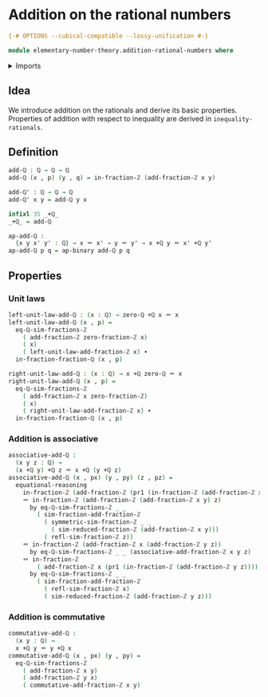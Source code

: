 # Addition on the rational numbers

```agda
{-# OPTIONS --cubical-compatible --lossy-unification #-}

module elementary-number-theory.addition-rational-numbers where
```

<details><summary>Imports</summary>

```agda
open import elementary-number-theory.addition-integer-fractions
open import elementary-number-theory.integer-fractions
open import elementary-number-theory.rational-numbers
open import elementary-number-theory.reduced-integer-fractions

open import foundation.action-on-identifications-binary-functions
open import foundation.dependent-pair-types
open import foundation.identity-types
```

</details>

## Idea

We introduce addition on the rationals and derive its basic properties.
Properties of addition with respect to inequality are derived in
`inequality-rationals`.

## Definition

```agda
add-ℚ : ℚ → ℚ → ℚ
add-ℚ (x , p) (y , q) = in-fraction-ℤ (add-fraction-ℤ x y)

add-ℚ' : ℚ → ℚ → ℚ
add-ℚ' x y = add-ℚ y x

infixl 35 _+ℚ_
_+ℚ_ = add-ℚ

ap-add-ℚ :
  {x y x' y' : ℚ} → x ＝ x' → y ＝ y' → x +ℚ y ＝ x' +ℚ y'
ap-add-ℚ p q = ap-binary add-ℚ p q
```

## Properties

### Unit laws

```agda
left-unit-law-add-ℚ : (x : ℚ) → zero-ℚ +ℚ x ＝ x
left-unit-law-add-ℚ (x , p) =
  eq-ℚ-sim-fractions-ℤ
    ( add-fraction-ℤ zero-fraction-ℤ x)
    ( x)
    ( left-unit-law-add-fraction-ℤ x) ∙
  in-fraction-fraction-ℚ (x , p)

right-unit-law-add-ℚ : (x : ℚ) → x +ℚ zero-ℚ ＝ x
right-unit-law-add-ℚ (x , p) =
  eq-ℚ-sim-fractions-ℤ
    ( add-fraction-ℤ x zero-fraction-ℤ)
    ( x)
    ( right-unit-law-add-fraction-ℤ x) ∙
  in-fraction-fraction-ℚ (x , p)
```

### Addition is associative

```agda
associative-add-ℚ :
  (x y z : ℚ) →
  (x +ℚ y) +ℚ z ＝ x +ℚ (y +ℚ z)
associative-add-ℚ (x , px) (y , py) (z , pz) =
  equational-reasoning
    in-fraction-ℤ (add-fraction-ℤ (pr1 (in-fraction-ℤ (add-fraction-ℤ x y))) z)
    ＝ in-fraction-ℤ (add-fraction-ℤ (add-fraction-ℤ x y) z)
      by eq-ℚ-sim-fractions-ℤ _ _
        ( sim-fraction-add-fraction-ℤ
          ( symmetric-sim-fraction-ℤ _ _
            ( sim-reduced-fraction-ℤ (add-fraction-ℤ x y)))
          ( refl-sim-fraction-ℤ z))
    ＝ in-fraction-ℤ (add-fraction-ℤ x (add-fraction-ℤ y z))
      by eq-ℚ-sim-fractions-ℤ _ _ (associative-add-fraction-ℤ x y z)
    ＝ in-fraction-ℤ
        ( add-fraction-ℤ x (pr1 (in-fraction-ℤ (add-fraction-ℤ y z))))
      by eq-ℚ-sim-fractions-ℤ _ _
        ( sim-fraction-add-fraction-ℤ
          ( refl-sim-fraction-ℤ x)
          ( sim-reduced-fraction-ℤ (add-fraction-ℤ y z)))
```

### Addition is commutative

```agda
commutative-add-ℚ :
  (x y : ℚ) →
  x +ℚ y ＝ y +ℚ x
commutative-add-ℚ (x , px) (y , py) =
  eq-ℚ-sim-fractions-ℤ
    ( add-fraction-ℤ x y)
    ( add-fraction-ℤ y x)
    ( commutative-add-fraction-ℤ x y)
```
